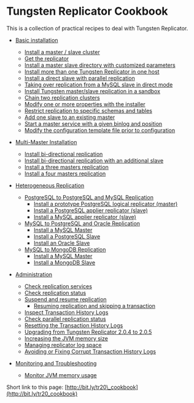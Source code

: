 # Tungsten Replicator Cookbook #

This is a collection of practical recipes to deal with Tungsten Replicator.

  * [Basic installation](TRCBasicInstallation.md)
    * [Install a master / slave cluster](http://code.google.com/p/tungsten-replicator/wiki/TRCBasicInstallation#Install_a_master_/_slave_cluster)
    * [Get the replicator](http://code.google.com/p/tungsten-replicator/wiki/TRCBasicInstallation#Get_the_replicator)
    * [Install a master slave directory with customized parameters](http://code.google.com/p/tungsten-replicator/wiki/TRCBasicInstallation#Install_a_master_slave_directory_with_customized_parameters)
    * [Install more than one Tungsten Replicator in one host](http://code.google.com/p/tungsten-replicator/wiki/TRCBasicInstallation#Install_more_than_one_Tungsten_Replicator_in_one_host)
    * [Install a direct slave with parallel replication](http://code.google.com/p/tungsten-replicator/wiki/TRCBasicInstallation#Install_a_direct_slave_with_parallel_replication)
    * [Taking over replication from a MySQL slave in direct mode](http://code.google.com/p/tungsten-replicator/wiki/TRCBasicInstallation#Taking_over_replication_from_a_MySQL_slave_in_direct_mode)
    * [Install Tungsten master/slave replication in a sandbox](http://code.google.com/p/tungsten-replicator/wiki/TRCBasicInstallation#Install_Tungsten_master/slave_replication_in_a_sandbox)
    * [Chain two replication clusters](http://code.google.com/p/tungsten-replicator/wiki/TRCBasicInstallation#Chain_two_replication_clusters)
    * [Modify one or more properties with the installer](http://code.google.com/p/tungsten-replicator/wiki/TRCBasicInstallation#Modify_one_or_more_properties_with_the_installer)
    * [Restrict replication to specific schemas and tables](http://code.google.com/p/tungsten-replicator/wiki/TRCBasicInstallation#Restrict_replication_to_specific_schemas_and_tables)
    * [Add one slave to an existing master](http://code.google.com/p/tungsten-replicator/wiki/TRCBasicInstallation#Add_one_slave_to_an_existing_master)
    * [Start a master service with a given binlog and position](http://code.google.com/p/tungsten-replicator/wiki/TRCBasicInstallation#Start_a_master_service_with_a_given_binlog_and_position)
    * [Modify the configuration template file prior to configuration](http://code.google.com/p/tungsten-replicator/wiki/TRCBasicInstallation#Modify_the_configuration_template_file_prior_to_configuration)

  * [Multi-Master Installation](http://code.google.com/p/tungsten-replicator/wiki/TRCMultiMasterInstallation#Multi-Master_Installation)
    * [Install bi-directional replication](http://code.google.com/p/tungsten-replicator/wiki/TRCMultiMasterInstallation#Install_bi-directional_replication)
    * [Install bi-directional replication with an additional slave](http://code.google.com/p/tungsten-replicator/wiki/TRCMultiMasterInstallation#Install_bi-directional_replication_with_an_additional_slave)
    * [Install a three masters replication](http://code.google.com/p/tungsten-replicator/wiki/TRCMultiMasterInstallation#Install_a_three_masters_replication)
    * [Install a four masters replication](http://code.google.com/p/tungsten-replicator/wiki/TRCMultiMasterInstallation#Install_a_four_masters_replication)

  * [Heterogeneous Replication](http://code.google.com/p/tungsten-replicator/wiki/TRCHeterogeneousReplication#Heterogeneous_Replication)
    * [PostgreSQL to PostgreSQL and MySQL Replication](http://code.google.com/p/tungsten-replicator/wiki/TRCHeterogeneousReplication#PostgreSQL_to_PostgreSQL_and_MySQL_Replication)
      * [Install a prototype PostgreSQL logical replicator (master)](http://code.google.com/p/tungsten-replicator/wiki/TRCHeterogeneousReplication#Install_a_prototype_PostgreSQL_logical_replicator_(master))
      * [Install a PostgreSQL applier replicator (slave)](http://code.google.com/p/tungsten-replicator/wiki/TRCHeterogeneousReplication#Install_a_PostgreSQL_applier_replicator_(slave))
      * [Install a MySQL applier replicator (slave)](http://code.google.com/p/tungsten-replicator/wiki/TRCHeterogeneousReplication#Install_a_MySQL_applier_replicator_(slave))
    * [MySQL to PostgreSQL and Oracle Replication](http://code.google.com/p/tungsten-replicator/wiki/TRCHeterogeneousReplication#MySQL_to_PostgreSQL_and_Oracle_Replication)
      * [Install a MySQL Master](http://code.google.com/p/tungsten-replicator/wiki/TRCHeterogeneousReplication#Install_a_MySQL_Master)
      * [Install a PostgreSQL Slave](http://code.google.com/p/tungsten-replicator/wiki/TRCHeterogeneousReplication#Install_a_PostgreSQL_Slave)
      * [Install an Oracle Slave](http://code.google.com/p/tungsten-replicator/wiki/TRCHeterogeneousReplication#Install_an_Oracle_Slave)
    * [MySQL to MongoDB Replication](http://code.google.com/p/tungsten-replicator/wiki/TRCHeterogeneousReplication#MySQL_to_MongoDB_Replication)
      * [Install a MySQL Master](http://code.google.com/p/tungsten-replicator/wiki/TRCHeterogeneousReplication#Install_a_MySQL_Master)
      * [Install a MongoDB Slave](http://code.google.com/p/tungsten-replicator/wiki/TRCHeterogeneousReplication#Install_a_MongoDB_Slave)

  * [Administration](http://code.google.com/p/tungsten-replicator/wiki/TRCAdministration#Administration)
    * [Check replication services](http://code.google.com/p/tungsten-replicator/wiki/TRCAdministration#Check_replication_services)
    * [Check replication status](http://code.google.com/p/tungsten-replicator/wiki/TRCAdministration#Check_replication_status)
    * [Suspend and resume replication](http://code.google.com/p/tungsten-replicator/wiki/TRCAdministration#Suspend_and_resume_replication)
      * [Resuming replication and skipping a transaction](http://code.google.com/p/tungsten-replicator/wiki/TRCAdministration#Resuming_replication_and_skipping_a_transaction)
    * [Inspect Transaction History Logs](http://code.google.com/p/tungsten-replicator/wiki/TRCAdministration#Inspect_Transaction_History_Logs)
    * [Check parallel replication status](http://code.google.com/p/tungsten-replicator/wiki/TRCAdministration#Check_parallel_replication_status)
    * [Resetting the Transaction History Logs](http://code.google.com/p/tungsten-replicator/wiki/TRCAdministration#Resetting_the_Transaction_History_Logs)
    * [Upgrading from Tungsten Replicator 2.0.4 to 2.0.5](http://code.google.com/p/tungsten-replicator/wiki/TRCAdministration#Upgrading_from_Tungsten_Replicator_2.0.4_to_2.0.5)
    * [Increasing the JVM memory size](http://code.google.com/p/tungsten-replicator/wiki/TRCAdministration#Increasing_the_JVM_memory_size)
    * [Managing replicator log space](http://code.google.com/p/tungsten-replicator/wiki/TRCAdministration#Managing_replicator_log_space)
    * [Avoiding or Fixing Corrupt Transaction History Logs](http://code.google.com/p/tungsten-replicator/wiki/TRCAdministration?ts=1322371172&updated=TRCAdministration#Avoiding_or_Fixing_Corrupt_Transaction_History_Logs)
  * [Monitoring and Troubleshooting](http://code.google.com/p/tungsten-replicator/wiki/TRCAdministration#Monitoring_and_Troubleshooting)
    * [Monitor JVM memory usage](http://code.google.com/p/tungsten-replicator/wiki/TRCAdministration#Monitor_JVM_memory_usage)


Short link to this page: [http://bit.ly/tr20\_cookbook](http://bit.ly/tr20_cookbook)